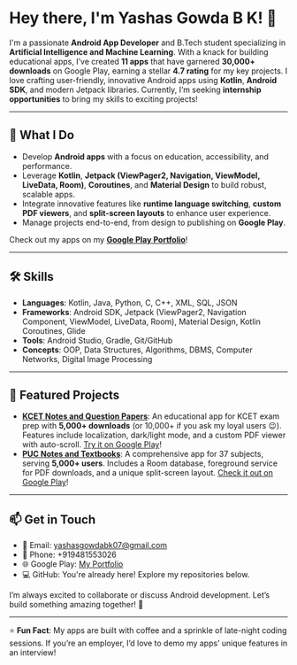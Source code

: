 # Hey there, I'm Yashas Gowda B K! 👋

I'm a passionate **Android App Developer** and B.Tech student specializing in **Artificial Intelligence and Machine Learning**. With a knack for building educational apps, I’ve created **11 apps** that have garnered **30,000+ downloads** on Google Play, earning a stellar **4.7 rating** for my key projects. I love crafting user-friendly, innovative Android apps using **Kotlin**, **Android SDK**, and modern Jetpack libraries. Currently, I’m seeking **internship opportunities** to bring my skills to exciting projects!

---

## 🚀 What I Do
- Develop **Android apps** with a focus on education, accessibility, and performance.
- Leverage **Kotlin**, **Jetpack (ViewPager2, Navigation, ViewModel, LiveData, Room)**, **Coroutines**, and **Material Design** to build robust, scalable apps.
- Integrate innovative features like **runtime language switching**, **custom PDF viewers**, and **split-screen layouts** to enhance user experience.
- Manage projects end-to-end, from design to publishing on **Google Play**.

Check out my apps on my **[Google Play Portfolio](https://play.google.com/store/search?q=pub:AppInnoVenture&c=apps)**!

---

## 🛠️ Skills
- **Languages**: Kotlin, Java, Python, C, C++, XML, SQL, JSON
- **Frameworks**: Android SDK, Jetpack (ViewPager2, Navigation Component, ViewModel, LiveData, Room), Material Design, Kotlin Coroutines, Glide
- **Tools**: Android Studio, Gradle, Git/GitHub
- **Concepts**: OOP, Data Structures, Algorithms, DBMS, Computer Networks, Digital Image Processing

---

## 🌟 Featured Projects
- **[KCET Notes and Question Papers](https://github.com/AppInnoVenture/kcetnotes)**: An educational app for KCET exam prep with **5,000+ downloads** (or 10,000+ if you ask my loyal users 😉). Features include localization, dark/light mode, and a custom PDF viewer with auto-scroll. [Try it on Google Play](https://play.google.com/store/apps/details?id=com.kea.pyp&utm_source=shareApp)!
- **[PUC Notes and Textbooks](https://github.com/AppInnoVenture/pucapp)**: A comprehensive app for 37 subjects, serving **5,000+ users**. Includes a Room database, foreground service for PDF downloads, and a unique split-screen layout. [Check it out on Google Play](https://play.google.com/store/apps/details?id=com.kea.pyp&utm_source=shareApp)!

---

## 📫 Get in Touch
- 📧 Email: [yashasgowdabk07@gmail.com](mailto:yashasgowdabk07@gmail.com)
- 📱 Phone: +919481553026
- 🌐 Google Play: [My Portfolio](https://play.google.com/store/search?q=pub:AppInnoVenture&c=apps)
- 💻 GitHub: You're already here! Explore my repositories below.

I’m always excited to collaborate or discuss Android development. Let’s build something amazing together! 🚀

---

⭐️ **Fun Fact**: My apps are built with coffee and a sprinkle of late-night coding sessions. If you’re an employer, I’d love to demo my apps’ unique features in an interview!
